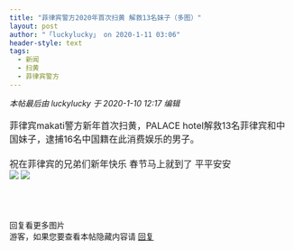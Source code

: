 ```yaml
---
title: "菲律宾警方2020年首次扫黄 解救13名妹子（多图）"
layout: post
author: "「luckylucky」 on 2020-1-11 03:06"
header-style: text
tags:
  - 新闻
  - 扫黄
  - 菲律宾警方
---
```


<head>
 <script type="text/javascript">replyreload += ',' + 5954890;</script>
</head>
<body>
 <i class="pstatus"> 本帖最后由 luckylucky 于 2020-1-10 12:17 编辑 </i>
 <br> 
 <br> 
 <font style="color:rgb(34, 34, 34)"><font face="&amp;quot;"><font style="font-size:16px">菲律宾makati警方新年首次扫黄，PALACE hotel解救13名菲律宾和中国妹子，逮捕16名中国籍在此消费娱乐的男子。<br> <br> 祝在菲律宾的兄弟们新年快乐 春节马上就到了 平平安安</font></font></font>
 <font color="#004000"><font style="font-size:16px"><br> </font></font>
 <img src="https://p6-tt.byteimg.com/img/pgc-image/debcba5f4c4347cc8ab92683e4be3595~noop_813x538.jpeg?from=post" onload="thumbImg(this)">
 <img src="https://p9-tt.byteimg.com/img/pgc-image/0453ac42d02a4cebae9edbc2bb04847a~noop_813x538.jpeg?from=post" onload="thumbImg(this)">
 <br> 
 <br> 
 <br> 
 <br> 
 <br> 回复看更多图片
 <br> 
 <div class="locked">
   游客，如果您要查看本帖隐藏内容请 
  <a href="forum.php?mod=post&amp;action=reply&amp;fid=2&amp;tid=549245" onclick="showWindow('reply', this.href)">回复</a> 
 </div>
 <br> 
 <br> 
 <br> 
 <br> 
 <br>
</body>


